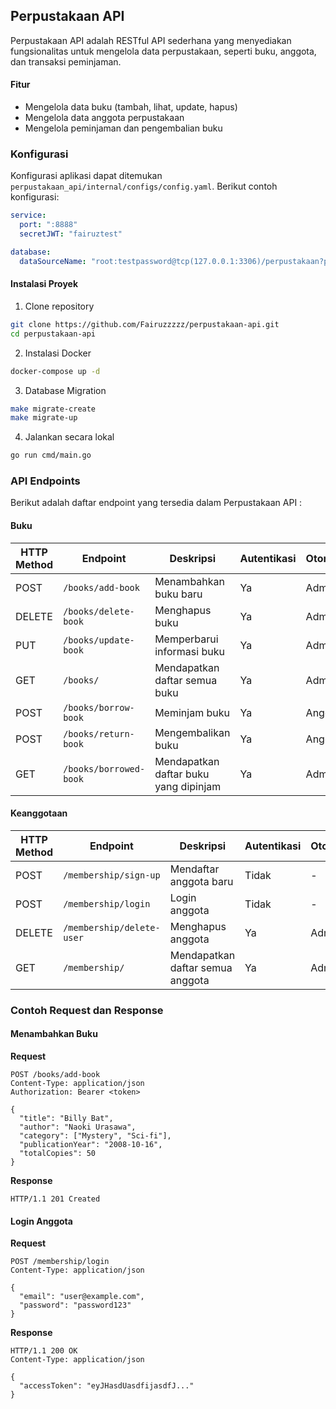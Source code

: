 ## Perpustakaan API

Perpustakaan API adalah RESTful API sederhana yang menyediakan fungsionalitas untuk mengelola data perpustakaan,
seperti buku, anggota, dan transaksi peminjaman.

#### Fitur
- Mengelola data buku (tambah, lihat, update, hapus)
- Mengelola data anggota perpustakaan
- Mengelola peminjaman dan pengembalian buku

### Konfigurasi
Konfigurasi aplikasi dapat ditemukan `perpustakaan_api/internal/configs/config.yaml`.
Berikut contoh konfigurasi:

```yaml
service:
  port: ":8888"
  secretJWT: "fairuztest"

database:
  dataSourceName: "root:testpassword@tcp(127.0.0.1:3306)/perpustakaan?parseTime=true"
```

#### Instalasi Proyek
1. Clone repository
```bash
git clone https://github.com/Fairuzzzzz/perpustakaan-api.git
cd perpustakaan-api
```

2. Instalasi Docker
```bash
docker-compose up -d
```

3. Database Migration
```bash
make migrate-create
make migrate-up
```

4. Jalankan secara lokal
```bash
go run cmd/main.go
```

### API Endpoints
Berikut adalah daftar endpoint yang tersedia dalam Perpustakaan API :

#### Buku

| HTTP Method | Endpoint                  | Deskripsi                                | Autentikasi | Otorisasi |
|-------------|----------------------------|------------------------------------------|-------------|-----------|
| POST        | `/books/add-book`          | Menambahkan buku baru                    | Ya          | Admin     |
| DELETE      | `/books/delete-book`       | Menghapus buku                           | Ya          | Admin     |
| PUT         | `/books/update-book`       | Memperbarui informasi buku               | Ya          | Admin     |
| GET         | `/books/`                  | Mendapatkan daftar semua buku            | Ya          | Admin     |
| POST        | `/books/borrow-book`       | Meminjam buku                            | Ya          | Anggota   |
| POST        | `/books/return-book`       | Mengembalikan buku                       | Ya          | Anggota   |
| GET         | `/books/borrowed-book`     | Mendapatkan daftar buku yang dipinjam    | Ya          | Admin     |

#### Keanggotaan

| HTTP Method | Endpoint                    | Deskripsi                                  | Autentikasi | Otorisasi |
|-------------|------------------------------|--------------------------------------------|-------------|-----------|
| POST        | `/membership/sign-up`        | Mendaftar anggota baru                     | Tidak       | -         |
| POST        | `/membership/login`          | Login anggota                              | Tidak       | -         |
| DELETE      | `/membership/delete-user`    | Menghapus anggota                          | Ya          | Admin     |
| GET         | `/membership/`               | Mendapatkan daftar semua anggota           | Ya          | Admin     |

### Contoh Request dan Response

#### Menambahkan Buku
**Request**
```http
POST /books/add-book
Content-Type: application/json
Authorization: Bearer <token>

{
  "title": "Billy Bat",
  "author": "Naoki Urasawa",
  "category": ["Mystery", "Sci-fi"],
  "publicationYear": "2008-10-16",
  "totalCopies": 50
}
```

**Response**
```http
HTTP/1.1 201 Created
```

#### Login Anggota
**Request**
```http
POST /membership/login
Content-Type: application/json

{
  "email": "user@example.com",
  "password": "password123"
}
```

**Response**
```http
HTTP/1.1 200 OK
Content-Type: application/json

{
  "accessToken": "eyJHasdUasdfijasdfJ..."
}
```

